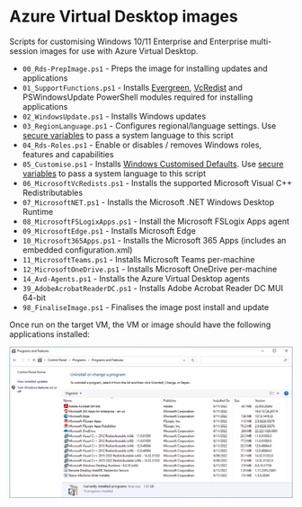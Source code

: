 # Azure Virtual Desktop images

Scripts for customising Windows 10/11 Enterprise and Enterprise multi-session images for use with Azure Virtual Desktop.

* `00_Rds-PrepImage.ps1` - Preps the image for installing updates and applications
* `01_SupportFunctions.ps1` - Installs [Evergreen](https://stealthpuppy.com/evergreen), [VcRedist](https://vcredist.com) and PSWindowsUpdate PowerShell modules required for installing applications
* `02_WindowsUpdate.ps1` - Installs Windows updates
* `03_RegionLanguage.ps1` - Configures regional/language settings. Use [secure variables](https://nmw.zendesk.com/hc/en-us/articles/4731671517335-Scripted-Actions-Global-Secure-Variables) to pass a system language to this script
* `04_Rds-Roles.ps1` - Enable or disables / removes Windows roles, features and capabilities
* `05_Customise.ps1` - Installs [Windows Customised Defaults](https://stealthpuppy.com/image-customise). Use [secure variables](https://nmw.zendesk.com/hc/en-us/articles/4731671517335-Scripted-Actions-Global-Secure-Variables) to pass a system language to this script
* `06_MicrosoftVcRedists.ps1` - Installs the supported Microsoft Visual C++ Redistributables
* `07_MicrosoftNET.ps1` - Installs the Microsoft .NET Windows Desktop Runtime
* `08_MicrosoftFSLogixApps.ps1` - Install the Microsoft FSLogix Apps agent
* `09_MicrosoftEdge.ps1` - Installs Microsoft Edge
* `10_Microsoft365Apps.ps1` - Installs the Microsoft 365 Apps (includes an embedded configuration.xml)
* `11_MicrosoftTeams.ps1` - Installs Microsoft Teams per-machine
* `12_MicrosoftOneDrive.ps1` - Installs Microsoft OneDrive per-machine
* `14_Avd-Agents.ps1` - Installs the Azure Virtual Desktop agents
* `39_AdobeAcrobatReaderDC.ps1` - Installs Adobe Acrobat Reader DC MUI 64-bit
* `98_FinaliseImage.ps1` - Finalises the image post install and update

Once run on the target VM, the VM or image should have the following applications installed:

![Applications installed into the VM/image](apps.png)
